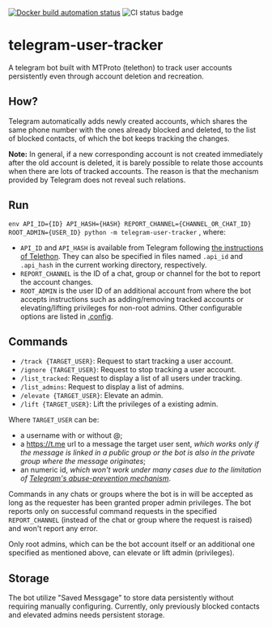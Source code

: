 [![Docker build automation status](https://img.shields.io/docker/cloud/automated/gowe/telegram-user-tracker)](https://hub.docker.com/repository/docker/gowe/telegram-user-tracker)
![CI status badge](https://github.com/Gowee/traceroute-map-panel/workflows/CI/badge.svg)

# telegram-user-tracker
A telegram bot built with MTProto (telethon) to track user accounts persistently even through account deletion and recreation.

## How?
Telegram automatically adds newly created accounts, which shares the same phone number with the ones already blocked and deleted, to the list of blocked contacts, of which the bot keeps tracking the changes.

**Note:** In general, if a new corresponding account is not created immediately after the old account is deleted, it is barely possible to relate those accounts when there are lots of tracked accounts. The reason is that the mechanism provided by Telegram does not reveal such relations. 

## Run
`env API_ID={ID} API_HASH={HASH} REPORT_CHANNEL={CHANNEL_OR_CHAT_ID} ROOT_ADMIN={USER_ID} python -m telegram-user-tracker`
, where:
* `API_ID` and `API_HASH` is available from Telegram following [the instructions of Telethon](https://docs.telethon.dev/en/latest/basic/signing-in.html). They can also be specified in files named `.api_id` and `.api_hash` in the current working directory, respectively.
* `REPORT_CHANNEL` is the ID of a chat, group or channel for the bot to report the account changes.
* `ROOT_ADMIN` is the user ID of an additional account from where the bot accepts instructions such as adding/removing tracked accounts or elevating/lifting privileges for non-root admins.
Other configurable options are listed in [.config](https://github.com/Gowee/telegram-user-tracker/blob/master/telegram_user_tracker/config.py).

## Commands
* `/track {TARGET_USER}`: Request to start tracking a user account.
* `/ignore {TARGET_USER}`: Request to stop tracking a user account.
* `/list_tracked`: Request to display a list of all users under tracking.
* `/list_admins`: Request to display a list of admins.
* `/elevate {TARGET_USER}`: Elevate an admin.
* `/lift {TARGET_USER}`: Lift the privileges of a existing admin.

Where `TARGET_USER` can be:
* a username with or without @;
* a https://t.me url to a message the target user sent, *which works only if the message is linked in a public group or the bot is also in the private group where the message originates*;
* an numeric id, *which won't work under many cases due to the limitation of [Telegram's abuse-prevention mechanism](https://docs.telethon.dev/en/latest/concepts/entities.html)*.

Commands in any chats or groups where the bot is in will be accepted as long as the requester has been granted proper admin privileges. The bot reports only on successful command requests in the specified `REPORT_CHANNEL` (instead of the chat or group where the request is raised) and won't report any error.

Only root admins, which can be the bot account itself or an additional one specified as mentioned above, can elevate or lift admin (privileges).

## Storage
The bot utilize "Saved Messgage" to store data persistently without requiring manually configuring. Currently, only previously blocked contacts and elevated admins needs persistent storage.

